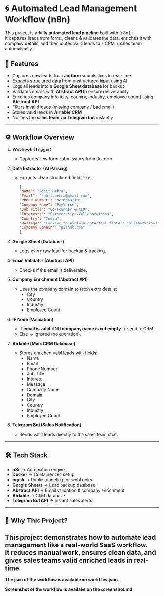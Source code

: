 # 🌀 Automated Lead Management Workflow (n8n)

This project is a **fully automated lead pipeline** built with [n8n].  
It captures leads from forms, cleans & validates the data, enriches it with company details, and then routes valid leads to a CRM + sales team automatically.

## 🚀 Features
- Captures new leads from **Jotform** submissions in real-time  
- Extracts structured data from unstructured input using AI  
- Logs all leads into a **Google Sheet database** for backup  
- Validates emails with **Abstract API** to ensure deliverability  
- Enriches company info (city, country, industry, employee count) using **Abstract API**  
- Filters invalid leads (missing company / bad email)  
- Stores valid leads in **Airtable CRM**  
- Notifies the **sales team via Telegram bot** instantly  

---

## ⚙️ Workflow Overview

1. **Webhook (Trigger)**  
   - Captures new form submissions from Jotform.

2. **Data Extractor (AI Parsing)**  
   - Extracts clean structured fields like:
     ```json
     {
     "Name": "Rohit Mehra",
     "Email": "rohit.mehra@gmail.com",
     "Phone Number": "9876543210",
     "Company Name": "PayVerse",
     "Job Title": "Co-Founder & CEO",
     "Interests": "Partnerships/Collaborations",
     "Country": "India",
     "Message": "Looking to explore potential fintech collaborations",
     "Company Domain": "github.com"
     }

     ```

3. **Google Sheet (Database)**  
   - Logs every raw lead for backup & tracking.

4. **Email Validator (Abstract API)**  
   - Checks if the email is deliverable.

5. **Company Enrichment (Abstract API)**  
   - Uses the company domain to fetch extra details:
     - City  
     - Country  
     - Industry  
     - Employee Count  

6. **IF Node (Validation)**  
   - If **email is valid** AND **company name is not empty** → send to CRM.  
   - Else → ignored (no operation).

7. **Airtable (Main CRM Database)**  
   - Stores enriched valid leads with fields:
     - Name  
     - Email  
     - Phone Number  
     - Job Title  
     - Interest  
     - Message  
     - Company Name  
     - Domain  
     - City  
     - Country  
     - Industry  
     - Employee Count  

8. **Telegram Bot (Sales Notification)**  
   - Sends valid leads directly to the sales team chat.

---

## 🛠️ Tech Stack
- **n8n** → Automation engine  
- **Docker** → Containerized setup  
- **ngrok** → Public tunneling for webhooks  
- **Google Sheets** → Lead backup database  
- **Abstract API** → Email validation & company enrichment  
- **Airtable** → CRM database  
- **Telegram Bot API** → Instant sales alerts  
---

## 🌟 Why This Project?
This project demonstrates how to automate lead management like a **real-world SaaS workflow**.  
It reduces manual work, ensures clean data, and gives sales teams valid enriched leads in real-time.  
---

**The json of the workflow is available on workflow.json**.

**Screenshot of the workflow is availabe on the screenshot.md**

